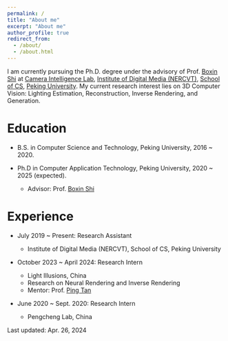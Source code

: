 ```yaml
---
permalink: /
title: "About me"
excerpt: "About me"
author_profile: true
redirect_from: 
  - /about/
  - /about.html
---
```


I am currently pursuing the Ph.D. degree under the advisory of Prof. [Boxin Shi](https://camera.pku.edu.cn/team) at [Camera Intelligence Lab](https://camera.pku.edu.cn), [Institute of Digital Media (NERCVT)](https://idm.pku.edu.cn), [School of CS](https://cs.pku.edu.cn), [Peking University](https://www.pku.edu.cn). My current research interest lies on 3D Computer Vision: Lighting Estimation, Reconstruction, Inverse Rendering, and Generation.

Education
======
* B.S. in Computer Science and Technology, Peking University, 2016 ~ 2020.

* Ph.D in Computer Application Technology, Peking University, 2020 ~ 2025 (expected).
  * Advisor: Prof. [Boxin Shi](https://camera.pku.edu.cn/team)

Experience
======
* July 2019 ~ Present: Research Assistant
  * Institute of Digital Media (NERCVT), School of CS, Peking University

* October 2023 ~ April 2024: Research Intern
  * Light Illusions, China
  * Research on Neural Rendering and Inverse Rendering
  * Mentor: Prof. [Ping Tan](https://ece.hkust.edu.hk/pingtan)

* June 2020 ~ Sept. 2020: Research Intern 
  * Pengcheng Lab, China

Last updated: Apr. 26, 2024